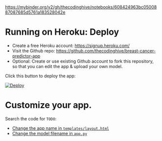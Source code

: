 https://mybinder.org/v2/gh/thecodinghive/notebooks/608424963bc0500887087685d5761a183528042e


# Running on Heroku: Deploy

* Create a free Heroku account: https://signup.heroku.com/
* Visit the Github repo: https://github.com/thecodinghive/breast-cancer-predictor-app
* Optional: Create or use existing Github account to fork this repository, so that you can edit the app & upload your own model.

Click this button to deploy the app:

[![Deploy](https://www.herokucdn.com/deploy/button.svg)](https://heroku.com/deploy)


# Customize your app.

Search the code for `TODO`:

* [Change the app name in `templates/layout.html`](templates/layout.html)
* [Change the model filename in `app.py`](app.py)
